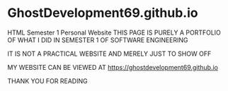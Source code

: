 # GhostDevelopment69.github.io
HTML Semester 1 Personal Website
THIS PAGE IS PURELY A PORTFOLIO OF WHAT I DID IN SEMESTER 1 OF SOFTWARE ENGINEERING

IT IS NOT A PRACTICAL WEBSITE AND MERELY JUST TO SHOW OFF


MY WEBSITE CAN BE VIEWED AT https://ghostdevelopment69.github.io

THANK YOU FOR READING